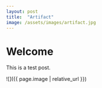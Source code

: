 ```yaml
---
layout: post
title:  "Artifact"
image: /assets/images/artifact.jpg
---
```


# Welcome

This is a test post.

![]({{ page.image | relative_url }})